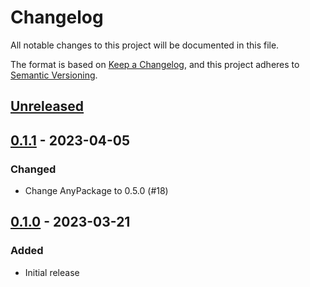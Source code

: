 # Changelog

All notable changes to this project will be documented in this file.

The format is based on [Keep a Changelog](https://keepachangelog.com/en/1.0.0/),
and this project adheres to [Semantic Versioning](https://semver.org/spec/v2.0.0.html).

## [Unreleased]

## [0.1.1] - 2023-04-05

### Changed

- Change AnyPackage to 0.5.0 (#18)

## [0.1.0] - 2023-03-21

### Added

- Initial release

[Unreleased]: https://github.com/AnyPackage/AnyPackage.Scoop/compare/v0.1.1...HEAD
[0.1.1]: https://github.com/AnyPackage/AnyPackage.Scoop/releases/tag/v0.1.1
[0.1.0]: https://github.com/AnyPackage/AnyPackage.Scoop/releases/tag/v0.1.0
